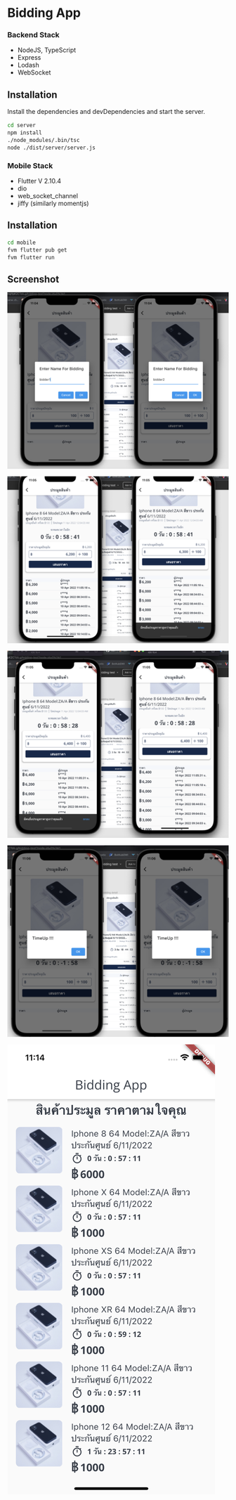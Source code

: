 # Bidding App

### Backend Stack

- NodeJS, TypeScript
- Express
- Lodash
- WebSocket

## Installation

Install the dependencies and devDependencies and start the server.

```sh
cd server
npm install
./node_modules/.bin/tsc
node ./dist/server/server.js
```

### Mobile Stack

- Flutter V 2.10.4
- dio
- web_socket_channel
- jiffy (similarly momentjs)

## Installation

```sh
cd mobile
fvm flutter pub get
fvm flutter run
```

## Screenshot

![Alt text](/screenshot/ss1.png "screenshot1")

![Alt text](/screenshot/ss2.png "screenshot2")

![Alt text](/screenshot/ss3.png "screenshot3")

![Alt text](/screenshot/ss4.png "screenshot4")

![Alt text](/screenshot/ss5.png "screenshot5")
